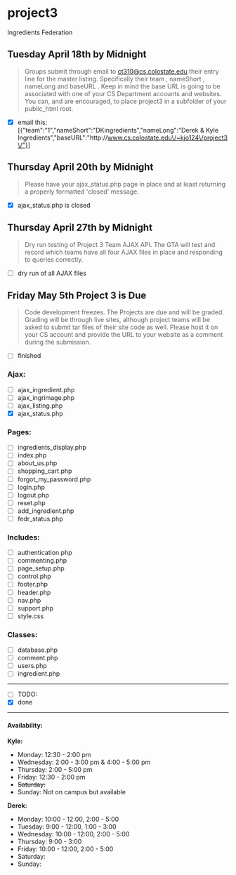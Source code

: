 # project3
Ingredients Federation


Tuesday April 18th by Midnight
---

>Groups submit through email to ct310@cs.colostate.edu their entry line for the
master listing. Specifically their team , nameShort , nameLong and baseURL .
Keep in mind the base URL is going to be associated with one of your CS
Department accounts and websites. You can, and are encouraged, to place
project3 in a subfolder of your public_html root.

- [x] email this:  [{"team":"1","nameShort":"DKingredients","nameLong":"Derek & Kyle Ingredients","baseURL":"http:\/\/www.cs.colostate.edu\/~kjo124\/project3\/"}]

Thursday April 20th by Midnight
---

>Please have your ajax_status.php page in place and at least returning a
properly formatted 'closed' message.

- [x] ajax_status.php is closed

Thursday April 27th by Midnight
---

>Dry run testing of Project 3 Team AJAX API. The GTA will test and record which
teams have all four AJAX files in place and responding to queries correctly.

- [ ] dry run of all AJAX files


Friday May 5th Project 3 is Due
---

>Code development freezes. The Projects are due and will be graded. Grading will
be through live sites, although project teams will be asked to submit tar files
of their site code as well. Please host it on your CS account and provide the
URL to your website as a comment during the submission.

- [ ] finished

### Ajax: ###
- [ ] ajax_ingredient.php
- [ ] ajax_ingrimage.php
- [ ] ajax_listing.php
- [x] ajax_status.php
### Pages: ###
- [ ] ingredients_display.php
- [ ] index.php
- [ ] about_us.php
- [ ] shopping_cart.php
- [ ] forgot_my_password.php
- [ ] login.php
- [ ] logout.php
- [ ] reset.php
- [ ] add_ingredient.php
- [ ] fedr_status.php
### Includes: ###
- [ ] authentication.php
- [ ] commenting.php
- [ ] page_setup.php
- [ ] control.php
- [ ] footer.php
- [ ] header.php
- [ ] nav.php
- [ ] support.php
- [ ] style.css
### Classes: ###
- [ ] database.php
- [ ] comment.php
- [ ] users.php
- [ ] ingredient.php

* * *

- [ ] TODO:
- [x] done

* * *

#### Availability: ####
**Kyle:**
+ Monday: 12:30 - 2:00 pm
+ Wednesday: 2:00 - 3:00 pm & 4:00 - 5:00 pm
+ Thursday: 2:00 - 5:00 pm
+ Friday: 12:30 - 2:00 pm
+ <s>Saturday: </s>
+ Sunday: Not on campus but available

**Derek:**
+ Monday: 10:00 - 12:00, 2:00 - 5:00
+ Tuesday: 9:00 - 12:00, 1:00 - 3:00
+ Wednesday: 10:00 - 12:00, 2:00 - 5:00
+ Thursday: 9:00 - 3:00
+ Friday: 10:00 - 12:00, 2:00 - 5:00
+ Saturday: 
+ Sunday:

